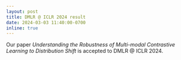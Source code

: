 ```yaml
---
layout: post
title: DMLR @ ICLR 2024 result
date: 2024-03-03 11:40:00-0700
inline: true
---
```


Our paper *Understanding the Robustness of Multi-modal Contrastive Learning to Distribution Shift* is accepted to DMLR @ ICLR 2024.
